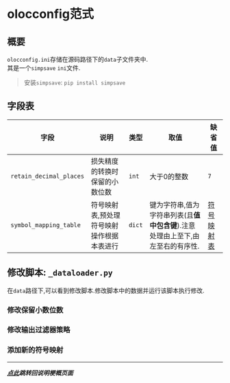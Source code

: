 # olocconfig范式  

## 概要  

`olocconfig.ini`存储在源码路径下的`data`子文件夹中.  
其是一个`simpsave` `ini`文件.  
> 安装`simpsave`: `pip install simpsave`  

## 字段表  

| 字段                          | 说明                       |类型| 取值                                                                                                                                             | 缺省值               |  
|-----------------------------|--------------------------|---|------------------------------------------------------------------------------------------------------------------------------------------------|-------------------|  
| `retain_decimal_places`     | 损失精度的转换时保留的小数位数          |`int`| 大于0的整数                                                                                                                                         | `7`               | 
| `symbol_mapping_table`      | 符号映射表,预处理符号映射操作根据本表进行    | `dict` | 键为字符串,值为字符串列表(且**值中包含键**).注意处理由上至下,由左至右的有序性.                                                                                                   | [符号映射表](符号映射表.md) |


## 修改脚本: `_dataloader.py`  

在`data`路径下,可以看到修改脚本.修改脚本中的数据并运行该脚本执行修改.  

### 修改保留小数位数  

### 修改输出过滤器策略  

### 添加新的符号映射  

---

***[点此](../项目说明梗概.md)跳转回说明梗概页面***

